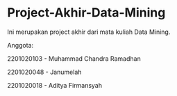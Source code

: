# Project-Akhir-Data-Mining
Ini merupakan project akhir dari mata kuliah Data Mining.

Anggota:

 2201020103 - Muhammad Chandra Ramadhan
 
 2201020048 - Janumelah
 
 2201020018 - Aditya Firmansyah



